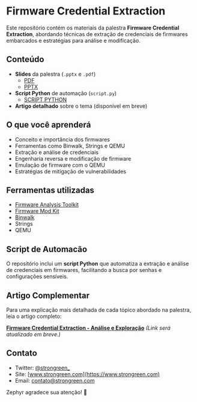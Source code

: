 # Firmware Credential Extraction

Este repositório contém os materiais da palestra **Firmware Credential Extraction**, abordando técnicas de extração de credenciais de firmwares embarcados e estratégias para análise e modificação.

## Conteúdo

- **Slides** da palestra (`.pptx` e `.pdf`)
   - [PDF](https://github.com/Strongreen/firmware-credential-extraction/blob/main/FIRMWARE%20CREDENTIAL%20EXTRACTION.pdf)
   - [PPTX](https://github.com/Strongreen/firmware-credential-extraction/blob/main/FIRMWARE%20CREDENTIAL%20EXTRACTION.pptx)
- **Script Python** de automação (`script.py`)
   - [SCRIPT PYTHON](https://github.com/Strongreen/firmware-credential-extraction/blob/main/script.py)
- **Artigo detalhado** sobre o tema (disponível em breve)

## O que você aprenderá

- Conceito e importância dos firmwares
- Ferramentas como Binwalk, Strings e QEMU
- Extração e análise de credenciais
- Engenharia reversa e modificação de firmware
- Emulação de firmware com o QEMU
- Estratégias de mitigação de vulnerabilidades

## Ferramentas utilizadas

- [Firmware Analysis Toolkit](https://github.com/attify/firmware-analysis-toolkit)
- [Firmware Mod Kit](https://github.com/rampageX/firmware-mod-kit)
- [Binwalk](https://github.com/ReFirmLabs/binwalk)
- Strings
- QEMU

## Script de Automacão

O repositório inclui um **script Python** que automatiza a extração e análise de credenciais em firmwares, facilitando a busca por senhas e configurações sensíveis.

## Artigo Complementar

Para uma explicação mais detalhada de cada tópico abordado na palestra, leia o artigo completo:

[**Firmware Credential Extraction - Análise e Exploração**](#) *(Link será atualizado em breve.)*

## Contato

- Twitter: [@strongreen_](https://twitter.com/strongreen_)
- Site: [www.strongreen.com](https://www.strongreen.com)
- Email: contato@strongreen.com

Zephyr agradece sua atenção! 🐶
